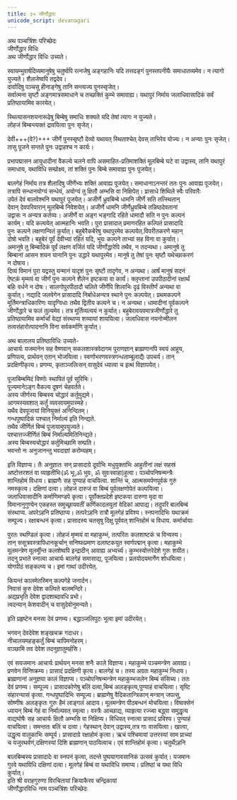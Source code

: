 ```yaml
---
title: ३५ जीर्णोद्धारः
unicode_script: devanagari
---
```


अथ पञ्चत्रिंशः परिच्छेदः  
जीर्णोद्धार विधिः  
अथ जीर्णोद्धार विधिः उच्यते।  

स्वायम्भुवार्षदिव्यमानुषेषु चतुर्ष्वपि रत्नजेषु अङ्गहानिः यदि तत्तदङ्गं पुनस्तपनीयैः समाधातव्यमेव। न त्यागो युज्यते। शैलजेष्वपि तद्वदेव।  
दार्वादिषु पञ्चसु हीनाङ्गेषु तानि सन्त्यज्य पुनस्सृजेत्।  
सर्वात्मना सृष्टौ अङ्गमात्रसमाधाने च तच्छक्तिं कुम्भे समावाह्य। यथापुरं निर्माय जलाधिवासादिकं सर्वं प्रतिष्ठायामिव कारयेत्।  

स्थित्यासनशयनारूढेषु बिम्बेषु समाधिः शक्यते यदि तेषां त्यागः न युज्यते।  
लोहजं बिम्बन्त्यक्तं द्रावयित्वा पुनः सृजेत्।  

देवी+++(वे?)+++ जीर्णे पुनस्सृष्टौ देव्यो यथावत् स्थिताश्चेत् देवस् ताभिरेव योज्यः। न अन्याः पुनः सृजेत्। तासु पूजने सन्तते पुनः उद्वाहश्च न कार्यः। 

प्रभापद्मासन आयुधादीनां वैकल्ये चलने वापि असमाहित-प्रतिमाशक्तिं मूलबिम्बे घटे वा उद्वास्य, तानि यथापुरं समाधाय, यथाविधि सम्प्रोक्ष्य, तां शक्तिं पुनः बिम्बे समावाह्य पुनः पूजयेत्।

बालगेहं निर्माय तत्र शैलादिषु जीर्णेभ्यः शक्तिं आवाह्य पूजयेत्। समाधानाऽनन्तरं ततः पुनः आवाह्य पूजयेत्। तत्रापि सन्धानयोग्यं सन्धेयं, अयोग्यं तु क्षितौ अम्भसि वा निक्षिपेत्। प्रासाधे शिथिले स्वैः परिवारैः  
उपेतं देवं बालवेश्मनि यथापुरं पूजयेत्। अजीर्णे ध्रुवबिम्बे धामनि जीर्णे सति तत्स्थितान्  
देवान् देवपरिवारान् मूलबिम्बे निवेशयेत्। अजीर्णे धामनि जीर्णेध्रुवबिम्बे तन्निष्ठदेवतानां  
उद्वासः न अन्यत्र कर्तव्यः। अजीर्णे वा अङ्ग भङ्गादि रहिते धामादौ सति न पुनः कल्पनं  
कार्यम्। यदि कल्पयेत् आत्महानिः भवति। पुरा प्रासादात् प्रमाणरहित कल्पितं प्रासादादि  
पुनः कल्पने लक्षणान्वितं कुर्यात्। बहुबेरैकबेरेषु यथापुरमेव कल्पयेत्.विपरीतकरणे महान्  
दोषो भवति। बहुबेरं पूर्वं देवीभ्यां रहितं यदि, भूयः कल्पने ताभ्यां सह विना वा कुर्यात्।  
अमानुषे तु बिम्बादिकं पूर्वं लक्षण वर्जितं यदि जीर्णोद्धारेपि तथैव, न तदन्यथा। अमानुषे तु  
बिम्बानां आसन शयन यानानि पुनः उद्धारे यथापुरमेव। मानुषे तु तेषां पुनः सृष्टौ यथेच्छाकरणं  
न दोषाय।  
दिव्यं विमानं पुरा यद्वस्तु यन्मानं यादृशं पुनः सृष्टौ तादृगेव, न अन्यथा। आर्षं मानुषं सदनं  
ऐष्टक़ं मृम्मयं वा जीर्णं पुनः कल्पने शैलेन इष्टकया वा कार्यं। क्लृप्तानां उपपीठादीनां रक्षार्थं  
बहिः वर्धने न दोषः। सालगोपुरपीठादौ चलिते जीर्णेपि शिलाभिः दृढं विस्तीर्णं अन्यथा वा  
कुर्यात्। नद्यादि जलवेगेन प्रासादादि निर्बाधेअन्यत्र स्थाने पुनः कल्पयेत्। प्रथमकल्पने  
मूर्तिमन्त्राधिकारिणः यादृग्विधाः तथैव द्वितीय कल्पने च। न अन्यथा। धामादीनां पूर्वकल्पने  
जीर्णोद्धारे च फलं तुल्यमेव। तत्र मूर्तिव्यत्ययं न कुर्यात्। बहुबेरावयवमात्रजीर्णोद्धारे तु  
प्रतिष्ठायामिव कर्मार्चां वेद्यां संस्थाप्य शय्यायां शाययित्वा। जलाधिवास नयनोन्मीलन  
तत्वसंहारोत्पादनानि विना सर्वकर्माणि कुर्यात्।  
 

 

 
 
 
अथ बालालय प्रतिष्ठाविधिः उच्यते-  
आचार्यः यजमानेन सह वैष्णवान् सकलशास्त्रवेदागम पुराणज्ञान् ब्राह्मणानपि स्वयं आहूय,  
प्रणिपत्य, प्रार्थयन् एतान् भोजयित्वा। स्वर्णाभरणवस्त्रगन्धताम्बूलाद्यैः उपचर्य। तान्  
प्रदक्षिणीकृत्य। प्रणम्य, कृताञ्जलिःसन् वासुदेवं ध्यात्वा च इत्थं विज्ञापयेत्।  
 
पूजाबिम्बमिदं विष्णोः स्थापितं पूर्व सूरिभिः।  
पूज्यमानेऽङ्ग वैकल्य दूषणं चेहवर्तते।  
अस्य जीर्णस्य बिम्बस्य चोद्धारं कर्तुमुद्यमे।  
आगमस्यवशात् कर्तुं व्यवसायमुपास्महे।  
यथैव देवपूजायां विनियुक्तं अनिन्दितम्।  
गन्धपुष्पादिकं पश्चात् निर्माल्यं इति निन्द्यते.  
 तथैव जीर्णितं बिम्बं पूजायामुपयुज्यते।  
 पश्चात्तज्जीर्णितं बिम्बं निर्माल्यमितिनिन्द्यते।  
 अस्य बिम्बस्यचोद्धारं कर्तुमिच्छामि सम्प्रति।  
भवन्तो नः अनुजानन्तु भवदाज्ञां करोम्यहम्।  
 
इति विज्ञाप्य। तैः अनुज्ञातः सन् प्रासादाग्रे दूर्वाभिः मधुयुक्ताभिः आहुतीनां लक्षं सहस्रं  
अष्टोत्तरशतं वा व्याहृतीभिः(ॐ भूः,ॐ भुवः, ॐ सुवःस्वाहा)हुत्वा। पञ्चोपनिषन्मन्त्रैः  
शान्तिहोमं विधाय। ब्राह्मणैः सह पुण्याहं वाचयित्वा. शान्तिं च, आत्मसमर्पणपूर्वकं गुरुं  
नमस्कृत्य। दक्षिणां दत्वा। लोहजं दारुजं वा बिम्बं पूर्वलक्षणोपेतं कल्पयित्वा।  
जलाधिवासादीनि कर्माणिमण्डपे कृत्वा। पूर्वोक्तप्रदेशे इष्टकया दारुणा मृदा वा  
विमानानुगुण्येन एकहस्त समुच्छ्रायवतीं कर्णिकादलयुतां वेदिकां आपाद्य। तदुपरि बालबिम्बं  
संस्थाप्य. अपरेऽहनि प्रतिष्ठाप्य। तत्परेऽहनि रात्रौ मूलगेहं प्रविश्य। स्नपनादिभिः यथाक्रमं  
सम्पूज्य। रक्षाबन्धनं कृत्वा। प्रासादस्य चतसृषु दिक्षु पूर्ववत् शान्तिहोमं च विधाय. कर्मार्चायाः  

 

 
पुरतः स्थण्डिलं कृत्वा। लोहजं मृम्मयं वा महाकुम्भं, तत्परितः कलशाष्टकं च विन्यस्य।  
तान् ससूत्रवस्त्रापिधानकूर्चान् सनिष्फप्रमाण दलाष्टकयुत स्वर्णपद्मान् कृत्वा। महाकुम्भे  
मूलमन्त्रेण मूलर्मूीन्त कलशेष्वपि इन्द्रादीन् आवाह्य अभ्यर्च्य। कुम्भस्योत्तरेदेशे गुरुः शयीत।  
तदनु प्रभाते स्नात्वा आचार्यः बालगेहं समासाद्य, पूजयित्वा। प्रलयोदयमार्गेण शोधयित्वा।  
योगपीठं सङ्कल्प्य च। इमां गाथां उदीरयेत्.  
 
कियन्तं कालमेतस्मिन् कल्पगेहे जनार्दन।  
निवासं कुरु देवेश कल्पिते बालमन्दिरे।  
अद्यप्रभृति देवेश द्वादशाब्दावधि प्रभो।  
त्वदन्यान् केशवादीन् च वासुदेवोनुमन्यते।  
 
इति प्रहृष्टेन मनसा देवं प्रणम्य। बद्धाञ्जलिपुटः भूत्वा इमां उदीरयेत्।  
 
भगवन् देवदेवेश शङ्खचक्र गदाधर।  
नीचालयमहङ्कर्तुं बिम्बं चापिमनोहरम्।  
वाञ्छामि तव देवेश तदनुज्ञातुमर्हसि।  

एवं सयजमानः आचार्यः प्रार्थयन् मनसा शनैः काले विज्ञाप्य। महाकुम्भे पञ्चमन्त्रेण आवाह्य।  
प्रणवेन विनिष्क्रम्य। प्रासादं प्रदक्षिणी कृत्य। बालगेहं च। तस्य अग्रतः महाकुम्भं निधाय।  
ब्राह्मणानां अनुज्ञया कालं विज्ञाप्य। पञ्चोपनिषन्मन्त्रेण महाकुम्भजलेन बिम्बं संसिच्य। ततः  
देवं प्रणम्य। सम्पूज्य। प्रासादकोणेषु बलिं दत्वा,बिम्बं अलङ्कृत्य,पुण्याहं वाचयित्वा। सृष्टि  
संहारन्यासं कृत्वा. गन्धपुष्पादिभिः सम्पूज्य। ब्राह्मणेषु वैदिकतान्त्रिकान् मन्त्रान् जपत्सु,  
सोष्णीषः अलङ्कृतः गुरुः हैमं लाङ्गलं आदाय। मूलमन्त्रेण पीठबन्धनं मोचयित्वा। विष्वक्सेनं  
ध्यायन् बिम्बं गेहं वा निर्माल्यवत् स्मृत्वा। वस्त्रैः आच्छाद्य, व्याहृत्या रज्ज्वा बद्ध्वा समुद्धृत्य  
वाद्यघोषैः सह आचार्यः क्षितौ अम्भसि वा निक्षिप्य। विधिवत् स्नात्वा प्रासादं प्रविश्य। पुण्याहं  
वाचयित्वा। समन्ततः बलिं च दत्वा। गेहस्थान् देवान् उद्वास्य,तत्र गाः वासयित्वा। खात्वा,  
उद्धृत्य वालुकाभिः सम्पूर्य। प्रासादाग्रे रक्षाहोमं कृत्वा। ऋचं पश्चिमायां उत्तरस्यां साम प्राच्यां  
च यजुरथर्वणं,दक्षिणस्यां दिशि ब्राह्मणान् पाठयित्वाच। एवं शान्तिहोमं कृत्वा। चतुर्थेऽहनि  


बालबिम्बस्य प्रासादादेः वा स्नपनं कृत्वा, तदन्ते पुष्पयागावसानिकं उत्सवं कुर्यात्। यजमानः  
गुरवे यथाविधि दक्षिणां दत्वा। मूलगेहं बिम्बं वा यथाविधि समाप्य। प्रतिष्ठां च यथा विधि  
कुर्यात्।  
इति श्री वराहगुरुणा विरचितायां क्रियाकैरव चन्द्रिकायां  
जीर्णोद्धारविधिः नाम पञ्चत्रिंशः परिच्छेदः  
